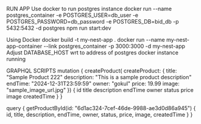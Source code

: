 RUN APP
Use docker to run postgres instance
docker run --name postgres_container -e POSTGRES_USER=db_user -e POSTGRES_PASSWORD=db_password -e POSTGRES_DB=bid_db -p 5432:5432 -d postgres
npm run start:dev

Using Docker
docker build -t my-nest-app .
docker run --name my-nest-app-container --link postgres_container -p 3000:3000 -d my-nest-app
Adjust DATABASE_HOST wrt to address of postgres docker instance running

GRAPHQL SCRIPTS
mutation {
createProduct(
createProduct: {
title: "Sample Product 222"
description: "This is a sample product description"
endTime: "2024-12-31T23:59:59"
owner: "gokul"
price: 19.99
image: "sample_image_url.jpg"
}) {
id
title
description
endTime
owner
status
price
image
createdTime
}
}

query {
getProductById(id: "6d1ac324-7cef-46de-9988-ae3d0d86a945") {
id,
title,
description,
endTime,
owner,
status,
price,
image,
createdTime
}
}

